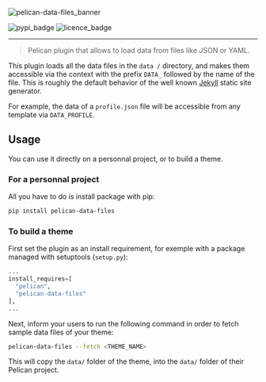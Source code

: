 <!-- markdownlint-disable MD041 -->
![pelican-data-files_banner](https://user-images.githubusercontent.com/29121316/99832308-a29d3a80-2b60-11eb-9e44-1ba3438bbe6b.png)

![pypi_badge](https://img.shields.io/pypi/v/pelican-data-files?logo=pypi&logoColor=yellow&style=for-the-badge)
![licence_badge](https://img.shields.io/pypi/l/pelican-data-files?style=for-the-badge)

---

> Pelican plugin that allows to load data from files like JSON or YAML.

This plugin loads all the data files in the `data /` directory, and makes them accessible via the context with the prefix `DATA_` followed by the name of the file. This is roughly the default behavior of the well known [Jekyll](https://jekyllrb.com/) static site generator.

For example, the data of a `profile.json` file will be accessible from any template via `DATA_PROFILE`.

## Usage

You can use it directly on a personnal project, or to build a theme.

### For a personnal project

All you have to do is install package with pip:

```bash
pip install pelican-data-files
```

### To build a theme

First set the plugin as an install requirement, for exemple with a package managed with setuptools (`setup.py`):

```python
...
install_requires=[
  "pelican",
  "pelican-data-files"
],
...
```

Next, inform your users to run the following command in order to fetch sample data files of your theme:

```bash
pelican-data-files --fetch <THEME_NAME>
```

This will copy the `data/` folder of the theme, into the `data/` folder of their Pelican project.
